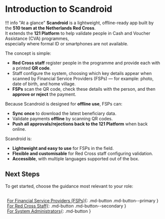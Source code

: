 # Introduction to Scandroid

!!! info "At a glance"
    **Scandroid** is a lightweight, offline-ready app built by the **510 team at the Netherlands Red Cross**.  
    It extends the **121 Platform** to help validate people in Cash and Voucher Assistance (CVA) programmes,  
    especially where formal ID or smartphones are not available.

The concept is simple:

- **Red Cross staff** register people in the programme and provide each with a printed **QR code**.  
- Staff configure the system, choosing which key details appear when scanned by Financial Service Providers (FSPs) — for example: photo, date of birth, and home village.  
- **FSPs** scan the QR code, check these details with the person, and then **approve or reject** the payment.  

Because Scandroid is designed for **offline use**, FSPs can:

- **Sync once** to download the latest beneficiary data.  
- Validate payments **offline** by scanning QR codes.  
- **Push all approvals/rejections back to the 121 Platform** when back online.  

Scandroid is:

- **Lightweight and easy to use** for FSPs in the field.  
- **Flexible and customisable** for Red Cross staff configuring validation.  
- **Accessible**, with multiple languages supported out of the box.

## Next Steps

To get started, choose the guidance most relevant to your role:

<style>
.next-steps {
  display: flex;
  flex-wrap: wrap;
  justify-content: center;
  gap: 1rem;
  margin-top: 1rem;
}
.next-steps a {
  flex: 1 1 200px;
  text-align: center;
}
</style>

<div class="next-steps">

[For Financial Service Providers (FSPs)](fsp/index.md){: .md-button .md-button--primary }  
[For Red Cross Staff](staff/index.md){: .md-button .md-button--secondary }  
[For System Administrators](admin/index.md){: .md-button }

</div>
